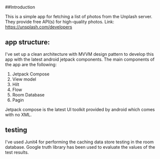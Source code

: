 


##Introduction

This is a simple app for fetching a list of photos from the Unplash server. They provide free API(s) for high-quality photos.
Link: https://unsplash.com/developers

## app structure:

I've set up a clean architecture with MVVM design pattern to develop this app with the latest android jetpack components.
The main components of the app are the following:

1. Jetpack Compose
2. View model
3. Hilt
4. Flow
5. Room Database
6. Pagin

Jetpack compose is the latest UI toolkit provided by android which comes with no XML.

## testing

I've used Junit4 for performing the caching data store testing in the room database.
Google truth library has been used to evaluate the values of the test results.

